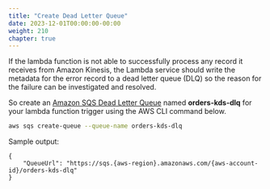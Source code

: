 ```yaml
---
title: "Create Dead Letter Queue"
date: 2023-12-01T00:00:00-00:00
weight: 210
chapter: true
---
```


If the lambda function is not able to successfully process any record it receives from Amazon Kinesis, the Lambda service should write the metadata for the error record to a dead letter queue (DLQ) so the reason for the failure can be investigated and resolved. 

So create an [Amazon SQS Dead Letter Queue](https://docs.aws.amazon.com/AWSSimpleQueueService/latest/SQSDeveloperGuide/sqs-dead-letter-queues.html) named **orders-kds-dlq** for your lambda function trigger using the AWS CLI command below.

```bash
aws sqs create-queue --queue-name orders-kds-dlq
```

Sample output:

```
{
    "QueueUrl": "https://sqs.{aws-region}.amazonaws.com/{aws-account-id}/orders-kds-dlq"
}
```
